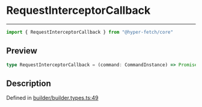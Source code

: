 

# RequestInterceptorCallback

<div class="api-docs__separator" data-reactroot="">

---

</div><div class="api-docs__import" data-reactroot="">

```ts
import { RequestInterceptorCallback } from "@hyper-fetch/core"
```

</div><div class="api-docs__section">

## Preview

</div><div class="api-docs__preview type single">

```ts
type RequestInterceptorCallback = (command: CommandInstance) => Promise<CommandInstance> | CommandInstance;
```

</div><div class="api-docs__section">

## Description

</div><div class="api-docs__description"><span class="api-docs__do-not-parse">



</span></div><p class="api-docs__definition">

Defined in [builder/builder.types.ts:49](https://github.com/BetterTyped/hyper-fetch/blob/479dcad6/packages/core/src/builder/builder.types.ts#L49)

</p>